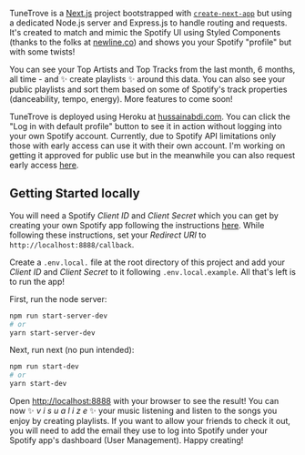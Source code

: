 TuneTrove is a [Next.js](https://nextjs.org/) project bootstrapped with [`create-next-app`](https://github.com/vercel/next.js/tree/canary/packages/create-next-app) but using a dedicated Node.js server and Express.js to handle routing and requests. It's created to match and mimic the Spotify UI using Styled Components (thanks to the folks at [newline.co](https://www.newline.co/)) and shows you your Spotify "profile" but with some twists!

You can see your Top Artists and Top Tracks from the last month, 6 months, all time - and ✨ create playlists ✨ around this data. You can also see your public playlists and sort them based on some of Spotify's track properties (danceability, tempo, energy). More features to come soon!

TuneTrove is deployed using Heroku at [hussainabdi.com](https://www.hussainabdi.com). You can click the "Log in with default profile" button to see it in action without logging into your own Spotify account. Currently, due to Spotify API limitations only those with early access can use it with their own account. I'm working on getting it approved for public use but in the meanwhile you can also request early access [here](mailto:hussain.abdi@uwaterloo.ca).



## Getting Started locally
You will need a Spotify _Client ID_ and _Client Secret_ which you can get by creating your own Spotify app following the instructions [here](https://developer.spotify.com/documentation/web-api/tutorials/getting-started#create-an-app). While following these instructions, set your _Redirect URI_ to ```http://localhost:8888/callback```.

Create a ```.env.local.``` file at the root directory of this project and add your _Client ID_ and _Client Secret_ to it following ```.env.local.example```. All that's left is to run the app!

First, run the node server:

```bash
npm run start-server-dev
# or
yarn start-server-dev
```

Next, run next (no pun intended):
```bash
npm run start-dev
# or
yarn start-dev
```

Open [http://localhost:8888](http://localhost:8888) with your browser to see the result! You can now ✨ _v i s u a l i z e_ ✨ your music listening and listen to the songs you enjoy by creating playlists. If you want to allow your friends to check it out, you will need to add the email they use to log into Spotify under your Spotify app's dashboard (User Management). Happy creating!
